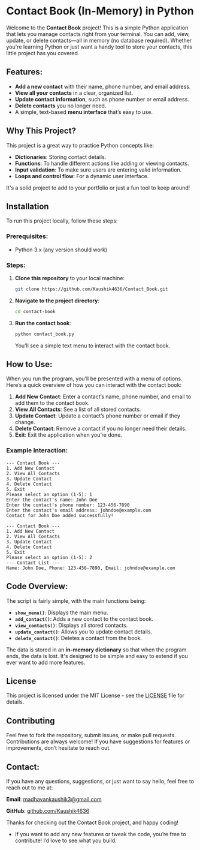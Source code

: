# Contact Book (In-Memory) in Python

Welcome to the **Contact Book** project! This is a simple Python application that lets you manage contacts right from your terminal. You can add, view, update, or delete contacts—all in memory (no database required). Whether you're learning Python or just want a handy tool to store your contacts, this little project has you covered.

## Features:

* **Add a new contact** with their name, phone number, and email address.
* **View all your contacts** in a clear, organized list.
* **Update contact information**, such as phone number or email address.
* **Delete contacts** you no longer need.
* A simple, text-based **menu interface** that’s easy to use.

## Why This Project?

This project is a great way to practice Python concepts like:

* **Dictionaries**: Storing contact details.
* **Functions**: To handle different actions like adding or viewing contacts.
* **Input validation**: To make sure users are entering valid information.
* **Loops and control flow**: For a dynamic user interface.

It's a solid project to add to your portfolio or just a fun tool to keep around!

## Installation

To run this project locally, follow these steps:

### Prerequisites:

* Python 3.x (any version should work)

### Steps:

1. **Clone this repository** to your local machine:

   ```bash
   git clone https://github.com/Kaushik4636/Contact_Book.git
   ```

2. **Navigate to the project directory**:

   ```bash
   cd contact-book
   ```

3. **Run the contact book**:

   ```bash
   python contact_book.py
   ```

   You’ll see a simple text menu to interact with the contact book.

## How to Use:

When you run the program, you’ll be presented with a menu of options. Here’s a quick overview of how you can interact with the contact book:

1. **Add New Contact**: Enter a contact’s name, phone number, and email to add them to the contact book.
2. **View All Contacts**: See a list of all stored contacts.
3. **Update Contact**: Update a contact’s phone number or email if they change.
4. **Delete Contact**: Remove a contact if you no longer need their details.
5. **Exit**: Exit the application when you’re done.

### Example Interaction:

```
--- Contact Book ---
1. Add New Contact
2. View All Contacts
3. Update Contact
4. Delete Contact
5. Exit
Please select an option (1-5): 1
Enter the contact's name: John Doe
Enter the contact's phone number: 123-456-7890
Enter the contact's email address: johndoe@example.com
Contact for John Doe added successfully!

--- Contact Book ---
1. Add New Contact
2. View All Contacts
3. Update Contact
4. Delete Contact
5. Exit
Please select an option (1-5): 2
--- Contact List ---
Name: John Doe, Phone: 123-456-7890, Email: johndoe@example.com
```

## Code Overview:

The script is fairly simple, with the main functions being:

* **`show_menu()`**: Displays the main menu.
* **`add_contact()`**: Adds a new contact to the contact book.
* **`view_contacts()`**: Displays all stored contacts.
* **`update_contact()`**: Allows you to update contact details.
* **`delete_contact()`**: Deletes a contact from the book.

The data is stored in an **in-memory dictionary** so that when the program ends, the data is lost. It's designed to be simple and easy to extend if you ever want to add more features.

## License

This project is licensed under the MIT License - see the [LICENSE](LICENSE) file for details.

## Contributing

Feel free to fork the repository, submit issues, or make pull requests. Contributions are always welcome! If you have suggestions for features or improvements, don’t hesitate to reach out.

## Contact:

If you have any questions, suggestions, or just want to say hello, feel free to reach out to me at:

**Email**: [madhavankaushik3@gmail.com](mailto:madhavankaushik3@gmail.com)

**GitHub**: [github.com/Kaushik4636](https://github.com/Kaushik4636)

Thanks for checking out the Contact Book project, and happy coding!
* If you want to add any new features or tweak the code, you’re free to contribute! I’d love to see what you build.


